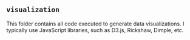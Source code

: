 ## `visualization`

This folder contains all code executed to generate data visualizations. I typically use JavaScript libraries, such as D3.js, Rickshaw, Dimple, etc.